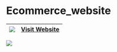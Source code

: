 # Ecommerce_website

<img src="https://www.linkpicture.com/q/btsarmy-screen.jpg" > | [Visit Website](https://dev-btsarmy.pantheonsite.io/ "Github home")
| :--- | ---: | 

<img src="https://www.linkpicture.com/q/아미Japan-n-ArmyJapan.png" >


<!-- Left aligned Header | Right aligned Header | Center aligned Heade -->

<!-- 
Left aligned Header | Right aligned Header | Center aligned Header
| :--- | ---: |  -->




